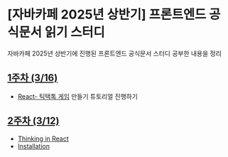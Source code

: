 # [자바카페 2025년 상반기] 프론트엔드 공식문서 읽기 스터디

자바카페 2025년 상반기에 진행된 프론트엔드 공식문서 스터디 공부한 내용을 정리

## [1주차 (3/16)](docs/week-01/week-01.MD)
- [React- 틱택톡 게임](https://ko.react.dev/learn/tutorial-tic-tac-toe) 만들기 튜토리얼 진행하기

## [2주차 (3/12)](docs/week-02/week-02.MD)
- [Thinking in React](https://react.dev/learn/thinking-in-react) 
- [Installation](https://react.dev/learn/installation)

